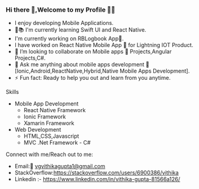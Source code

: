 ### Hi there 👋,Welcome to my Profile  🙏🙏

<!--
**vithika/vithika** is a ✨ _special_ ✨ repository because its `README.md` (this file) appears on your GitHub profile.
-->
- I enjoy developing Mobile Applications.
- 📱📚 I'm currently learning Swift UI and React Native.
- I'm currently working on RBLogbook App📱.
- I have worked on React Native Mobile App 📱 for Lightning IOT Product.
- 👯 I’m looking to collaborate on Mobile apps 📱  Projects,Angular Projects,C#.
- 💬 Ask me  anything about mobile apps development 📲 [Ionic,Android,ReactNative,Hybrid,Native Mobile Apps Development].
- ⚡ Fun fact: Ready to help you out and learn from you anytime.

Skills
- Mobile App Development
  - React Native Framework
  - Ionic Framework
  - Xamarin Framework
- Web Development
   - HTML,CSS,Javascript
   - MVC .Net Framework - C#

Connect with me/Reach out to me:
- Email:📩 vgvithikagupta1@gmail.com
- StackOverflow:https://stackoverflow.com/users/6900386/vithika
- Linkedin :- https://www.linkedin.com/in/vithika-gupta-81566a126/
